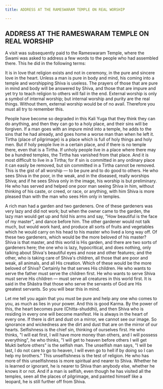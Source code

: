 ```yaml
---
title: ADDRESS AT THE RAMESWARAM TEMPLE ON REAL WORSHIP

---
```





  

## ADDRESS AT THE RAMESWARAM TEMPLE ON REAL WORSHIP

A visit was subsequently paid to the Rameswaram Temple, where the Swami
was asked to address a few words to the people who had assembled there.
This he did in the following terms:

It is in love that religion exists and not in ceremony, in the pure and
sincere love in the heart. Unless a man is pure in body and mind, his
coming into a temple and worshipping Shiva is useless. The prayers of
those that are pure in mind and body will be answered by Shiva, and
those that are impure and yet try to teach religion to others will fail
in the end. External worship is only a symbol of internal worship; but
internal worship and purity are the real things. Without them, external
worship would be of no avail. Therefore you must all try to remember
this.

People have become so degraded in this Kali Yuga that they think they
can do anything, and then they can go to a holy place, and their sins
will be forgiven. If a man goes with an impure mind into a temple, he
adds to the sins that he had already, and goes home a worse man than
when he left it. Tirtha (place of pilgrimage) is a place which is full
of holy things and holy men. But if holy people live in a certain place,
and if there is no temple there, even that is a Tirtha. If unholy people
live in a place where there may be a hundred temples, the Tirtha has
vanished from that place. And it is most difficult to live in a Tirtha;
for if sin is committed in any ordinary place it can easily be removed,
but sin committed in a Tirtha cannot be removed. This is the gist of all
worship — to be pure and to do good to others. He who sees Shiva in the
poor, in the weak, and in the diseased, really worships Shiva; and if he
sees Shiva only in the image, his worship is but preliminary. He who has
served and helped one poor man seeing Shiva in him, without thinking of
his caste, or creed, or race, or anything, with him Shiva is more
pleased than with the man who sees Him only in temples.

A rich man had a garden and two gardeners. One of these gardeners was
very lazy and did not work; but when the owner came to the garden, the
lazy man would get up and fold his arms and say, "How beautiful is the
face of my master", and dance before him. The other gardener would not
talk much, but would work hard, and produce all sorts of fruits and
vegetables which he would carry on his head to his master who lived a
long way off. Of these two gardeners, which would be the more beloved of
his master? Shiva is that master, and this world is His garden, and
there are two sorts of gardeners here; the one who is lazy,
hypocritical, and does nothing, only talking about Shiva's beautiful
eyes and nose and other features; and the other, who is taking care of
Shiva's children, all those that are poor and weak, all animals, and all
His creation. Which of these would be the more beloved of Shiva?
Certainly he that serves His children. He who wants to serve the father
must serve the children first. He who wants to serve Shiva must serve
His children — must serve all creatures in this world first. It is said
in the Shâstra that those who serve the servants of God are His greatest
servants. So you will bear this in mind.

Let me tell you again that you must be pure and help any one who comes
to you, as much as lies in your power. And this is good Karma. By the
power of this, the heart becomes pure (Chitta-shuddhi), and then Shiva
who is residing in every one will become manifest. He is always in the
heart of every one. If there is dirt and dust on a mirror, we cannot see
our image. So ignorance and wickedness are the dirt and dust that are on
the mirror of our hearts. Selfishness is the chief sin, thinking of
ourselves first. He who thinks, "I will eat first, I will have more
money than others, and I will possess everything", he who thinks, "I
will get to heaven before others I will get Mukti before others" is the
selfish man. The unselfish man says, "I will be last, I do not care to
go to heaven, I will even go to hell if by doing so I can help my
brothers." This unselfishness is the test of religion. He who has more
of this unselfishness is more spiritual and nearer to Shiva. Whether he
is learned or ignorant, he is nearer to Shiva than anybody else, whether
he knows it or not. And if a man is selfish, even though he has visited
all the temples, seen all the places of pilgrimage, and painted himself
like a leopard, he is still further off from Shiva.


